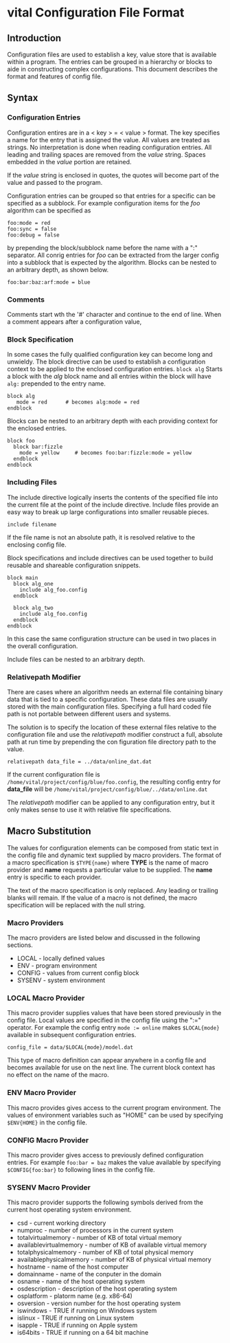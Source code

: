 # vital Configuration File Format

## Introduction

Configuration files are used to establish a key, value store that is available within a program. The entries can be grouped in a hierarchy or blocks to aide in constructing complex configurations. This document describes the format and features of config file.

## Syntax

### Configuration Entries

Configuration entires are in  a < key > = < value > format. The key specifies a name for the entry that is assigned the value. All values are treated as strings. No interpretation is done when reading configuration entries. All leading and trailing spaces are removed from the *value* string. Spaces embedded in the *value* portion are retained.

If the *value* string is enclosed in quotes, the quotes will become part of the value and passed to the program.

Configuration entries can be grouped so that entries for a specific can be specified as a subblock. For example configuration items for the *foo* algorithm can be specified as

```
foo:mode = red
foo:sync = false
foo:debug = false

```
by prepending the block/subblock name before the name with a ":" separator. All conrig entries for *foo* can be extracted from the larger config into a subblock that is expected by the algorithm. Blocks can be nested to an arbitrary depth, as shown below.

`foo:bar:baz:arf:mode = blue`

### Comments

Comments start wth the '#' character and continue to the end of line. When a comment appears after a configuration value,

### Block Specification

In some cases the fully qualified configuration key can become long and unwieldy. The block directive can be used to establish a configuration context to be applied to the enclosed configuration entries. 
`block alg`
Starts a block with the *alg* block name and all entries within the block will have `alg:` prepended to the entry name.
```
block alg
   mode = red      # becomes alg:mode = red
endblock

```
Blocks can be nested to an arbitrary depth with each providing context for the enclosed entries.

```
block foo
  block bar:fizzle
    mode = yellow     # becomes foo:bar:fizzle:mode = yellow
  endblock
endblock

```
### Including Files

The include directive logically inserts the contents of the specified file into the current file at the point of the include directive. Include files provide an easy way to break up large configurations into smaller reusable pieces.

`include filename`

If the file name is not an absolute path, it is resolved relative to the enclosing config file.

Block specifications and include directives can be used together to build reusable and shareable configuration snippets.

```
block main
  block alg_one
    include alg_foo.config
  endblock

  block alg_two
    include alg_foo.config
  endblock
endblock

```
In this case the same configuration structure can be used in two places in the overall configuration.

Include files can be nested to an arbitrary depth.

### Relativepath Modifier

There are cases where an algorithm needs an external file containing binary data that is tied to a specific configuration. These data files are usually stored with the main configuration files. Specifying a full hard coded file path is not portable between different users and systems.

The solution is to specify the location of these external files relative to the configuration file and use the *relativepath* modifier construct a full, absolute path at run time by prepending the con figuration file directory path to the value.

`relativepath data_file = ../data/online_dat.dat`

If the current configuration file is `/home/vital/project/config/blue/foo.config`, the resulting config entry for **data_file** will be `/home/vital/project/config/blue/../data/online.dat`

The *relativepath* modifier can be applied to any configuration entry, but it only makes sense to use it with relative file specifications.

## Macro Substitution

The values for configuration elements can be composed from static text in the config file and dynamic text supplied by macro providers. The format of a macro specification is `$TYPE{name}` where **TYPE** is the name of macro provider and **name** requests a particular value to be supplied. The **name** entry is specific to each provider.

The text of the macro specification is only replaced. Any leading or trailing blanks will remain. If the value of a macro is not defined, the macro specification will be replaced with the null string.

### Macro Providers

The macro providers are listed below and discussed in the following sections.

- LOCAL - locally defined values
- ENV - program environment
- CONFIG - values from current config block
- SYSENV - system environment


### LOCAL Macro Provider

This macro provider supplies values that have been stored previously in the config file. Local values are specified in the config file using the ":=" operator. For example the config entry
`mode := online`
makes `$LOCAL{mode}` available in subsequent configuration entries.

`config_file = data/$LOCAL{mode}/model.dat`

This type of macro definition can appear anywhere in a config file and becomes available for use on the next line. The current block context has no effect on the name of the macro.

### ENV Macro Provider

This macro provides gives access to the current program environment. The values of environment variables such as "HOME" can be used by specifying `$ENV{HOME}` in the config file.

### CONFIG Macro Provider

This macro provider gives access to previously defined configuration entries. For example
`foo:bar = baz`
makes the value available by specifying `$CONFIG{foo:bar}` to following lines in the config file.

### SYSENV Macro Provider

This macro provider supports the following symbols derived from the current host operating system environment.

- csd - current working directory
- numproc - number of processors in the current system
- totalvirtualmemory - number of KB of total virtual memory
- availablevirtualmemory - number of KB of available virtual memory
- totalphysicalmemory - number of KB of total physical memory
- availablephysicalmemory - number of KB of physical virtual memory
- hostname - name of the host computer
- domainname - name of the conputer in the domain
- osname - name of the host operating system
- osdescription - description of the host operating system
- osplatform - platorm name (e.g. x86-64)
- osversion - version number for the host operating system
- iswindows - TRUE if running on Windows system
- islinux - TRUE if running on Linux system
- isapple - TRUE if running on Apple system
- is64bits - TRUE if running on a 64 bit machine
